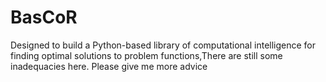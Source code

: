 # BasCoR
Designed to build a Python-based library of computational intelligence for finding optimal solutions to problem functions,There are still some inadequacies here. Please give me more advice
